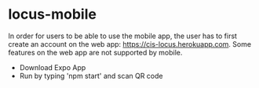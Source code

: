 # locus-mobile

In order for users to be able to use the mobile app, the user has to first
create an account on the web app: https://cis-locus.herokuapp.com. 
Some features on the web app are not supported by mobile.

- Download Expo App
- Run by typing 'npm start' and scan QR code
